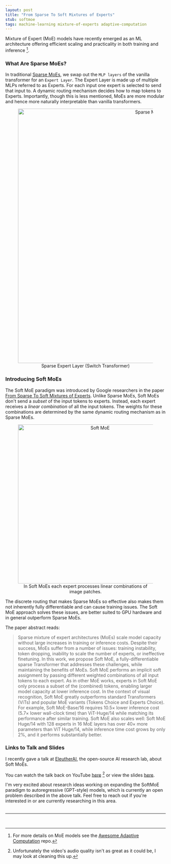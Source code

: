 ```yaml
---
layout: post
title: "From Sparse To Soft Mixtures of Experts"
stub: softmoe
tags: machine-learning mixture-of-experts adaptive-computation
---
```


Mixture of Expert (MoE) models have recently emerged as an ML architecture
offering efficient scaling and practicality in both training and inference [^1].

### What Are Sparse MoEs?

In traditional [Sparse MoEs](https://arxiv.org/pdf/2101.03961.pdf), we swap out
the `MLP layers` of the vanilla transformer for an `Expert Layer`. The Expert
Layer is made up of multiple MLPs referred to as Experts. For each input one
expert is selected to send that input to. A dynamic routing mechanism decides
how to map tokens to Experts. Importantly, though this is less mentioned, MoEs
are more modular and hence more naturally interpretable than vanilla
transformers.

<div align="center">
  <figure>
    <img src="/blog/images/softmoe/moe.png" width="800" alt="Sparse MoE">
    <figcaption>Sparse Expert Layer (Switch Transformer) </figcaption>
    </figure>
</div>

### Introducing Soft MoEs

The Soft MoE paradigm was introduced by Google researchers in the paper
[From Sparse To Soft Mixtures of Experts](https://arxiv.org/pdf/2308.00951.pdf).
Unlike Sparse MoEs, Soft MoEs don't send a _subset_ of the input tokens to
experts. Instead, each expert receives a _linear combination_ of all the input
tokens. The weights for these combinations are determined by the same dynamic
routing mechanism as in Sparse MoEs.

<div align="center">
  <figure>
    <img src="/blog/images/softmoe/duck.png" width="500" alt="Soft MoE">
    <figcaption>In Soft MoEs each expert processes linear combinations of image patches. </figcaption>
    </figure>
</div>

The discrete routing that makes Sparse MoEs so effective also makes them not
inherently fully differentiable and can cause training issues. The Soft MoE
approach solves these issues, are better suited to GPU hardware and in general
outperform Sparse MoEs.

The paper abstract reads:

> Sparse mixture of expert architectures (MoEs) scale model capacity without
> large increases in training or inference costs. Despite their success, MoEs
> suffer from a number of issues: training instability, token dropping,
> inability to scale the number of experts, or ineffective finetuning. In this
> work, we propose Soft MoE, a fully-differentiable sparse Transformer that
> addresses these challenges, while maintaining the benefits of MoEs. Soft MoE
> performs an implicit soft assignment by passing different weighted
> combinations of all input tokens to each expert. As in other MoE works,
> experts in Soft MoE only process a subset of the (combined) tokens, enabling
> larger model capacity at lower inference cost. In the context of visual
> recognition, Soft MoE greatly outperforms standard Transformers (ViTs) and
> popular MoE variants (Tokens Choice and Experts Choice). For example, Soft
> MoE-Base/16 requires 10.5× lower inference cost (5.7× lower wall-clock time)
> than ViT-Huge/14 while matching its performance after similar training. Soft
> MoE also scales well: Soft MoE Huge/14 with 128 experts in 16 MoE layers has
> over 40× more parameters than ViT Huge/14, while inference time cost grows by
> only 2%, and it performs substantially better.

### Links to Talk and Slides

I recently gave a talk at [EleutherAI](https://www.eleuther.ai), the open-source
AI research lab, about Soft MoEs.

You can watch the talk back on YouTube
[here](https://youtu.be/xCKdBC5dh_g?si=uDH8vLVII7l_X8_L) [^2] or view the slides
[here](https://docs.google.com/presentation/d/12Sw4wRQJr3sxcJR91_UM_dlYgYxeAbf9t8es54bAYUM/edit#slide=id.p).

I'm very excited about research ideas working on expanding the SoftMoE paradigm
to autoregressive (GPT-style) models, which is currently an open problem
described in the above talk. Feel free to reach out if you're interested in or
are currently researching in this area. <br> <br>

---

<br>

[^1]:
    For more details on MoE models see the
    [Awesome Adaptive Computation](https://github.com/koayon/awesome-adaptive-computation)
    repo.

[^2]:
    Unfortunately the video's audio quality isn't as great as it could be, I may
    look at cleaning this up.
